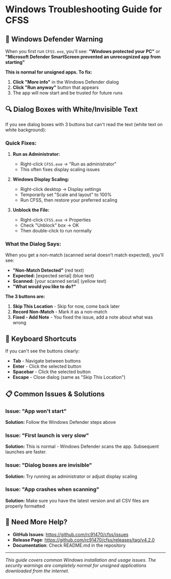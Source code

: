 # Windows Troubleshooting Guide for CFSS

## 🚨 Windows Defender Warning

When you first run `CFSS.exe`, you'll see:
**"Windows protected your PC"** or **"Microsoft Defender SmartScreen prevented an unrecognized app from starting"**

**This is normal for unsigned apps. To fix:**

1. **Click "More info"** in the Windows Defender dialog
2. **Click "Run anyway"** button that appears
3. The app will now start and be trusted for future runs

## 🔍 Dialog Boxes with White/Invisible Text

If you see dialog boxes with 3 buttons but can't read the text (white text on white background):

### Quick Fixes:

1. **Run as Administrator:**
   - Right-click `CFSS.exe` → "Run as administrator"
   - This often fixes display scaling issues

2. **Windows Display Scaling:**
   - Right-click desktop → Display settings
   - Temporarily set "Scale and layout" to 100%
   - Run CFSS, then restore your preferred scaling

3. **Unblock the File:**
   - Right-click `CFSS.exe` → Properties
   - Check "Unblock" box → OK
   - Then double-click to run normally

### What the Dialog Says:
When you get a non-match (scanned serial doesn't match expected), you'll see:
- **"Non-Match Detected"** (red text)
- **Expected:** [expected serial] (blue text)
- **Scanned:** [your scanned serial] (yellow text)
- **"What would you like to do?"**

**The 3 buttons are:**
1. **Skip This Location** - Skip for now, come back later
2. **Record Non-Match** - Mark it as a non-match
3. **Fixed - Add Note** - You fixed the issue, add a note about what was wrong

## 🎯 Keyboard Shortcuts
If you can't see the buttons clearly:
- **Tab** - Navigate between buttons
- **Enter** - Click the selected button
- **Spacebar** - Click the selected button
- **Escape** - Close dialog (same as "Skip This Location")

## 📋 Common Issues & Solutions

### Issue: "App won't start"
**Solution:** Follow the Windows Defender steps above

### Issue: "First launch is very slow"
**Solution:** This is normal - Windows Defender scans the app. Subsequent launches are faster.

### Issue: "Dialog boxes are invisible"
**Solution:** Try running as administrator or adjust display scaling

### Issue: "App crashes when scanning"
**Solution:** Make sure you have the latest version and all CSV files are properly formatted

## 🔗 Need More Help?

- **GitHub Issues**: https://github.com/rc91470/cfss/issues
- **Release Page**: https://github.com/rc91470/cfss/releases/tag/v4.2.0
- **Documentation**: Check README.md in the repository

---

*This guide covers common Windows installation and usage issues. The security warnings are completely normal for unsigned applications downloaded from the internet.*
